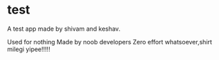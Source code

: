 # test
A test app made by shivam and keshav.

Used for nothing
Made by noob developers 
Zero effort whatsoever,shirt milegi yipee!!!!!
